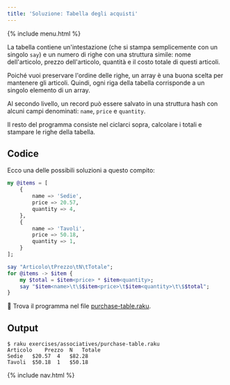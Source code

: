 ```yaml
---
title: 'Soluzione: Tabella degli acquisti'
---
```


{% include menu.html %}

La tabella contiene un'intestazione (che si stampa semplicemente con un singolo `say`) e un numero di righe con una struttura simile: nome dell'articolo, prezzo dell'articolo, quantità e il costo totale di questi articoli.

Poiché vuoi preservare l'ordine delle righe, un array è una buona scelta per mantenere gli articoli. Quindi, ogni riga della tabella corrisponde a un singolo elemento di un array.

Al secondo livello, un record può essere salvato in una struttura hash con alcuni campi denominati: `name`, `price` e `quantity`.

Il resto del programma consiste nel ciclarci sopra, calcolare i totali e stampare le righe della tabella.

## Codice

Ecco una delle possibili soluzioni a questo compito:

```raku
my @items = [
    {
        name => 'Sedie',
        price => 20.57,
        quantity => 4,
    },
    {
        name => 'Tavoli',
        price => 50.18,
        quantity => 1,
    }
];

say "Articolo\tPrezzo\tN\tTotale";
for @items -> $item {
    my $total = $item<price> * $item<quantity>;
    say "$item<name>\t\$$item<price>\t$item<quantity>\t\$$total";
}
```

🦋 Trova il programma nel file [purchase-table.raku](https://github.com/ash/raku-course/blob/master/exercises/associatives/purchase-table.raku).

## Output

```console
$ raku exercises/associatives/purchase-table.raku
Articolo	Prezzo	N	Totale
Sedie	$20.57	4	$82.28
Tavoli	$50.18	1	$50.18
```

{% include nav.html %}